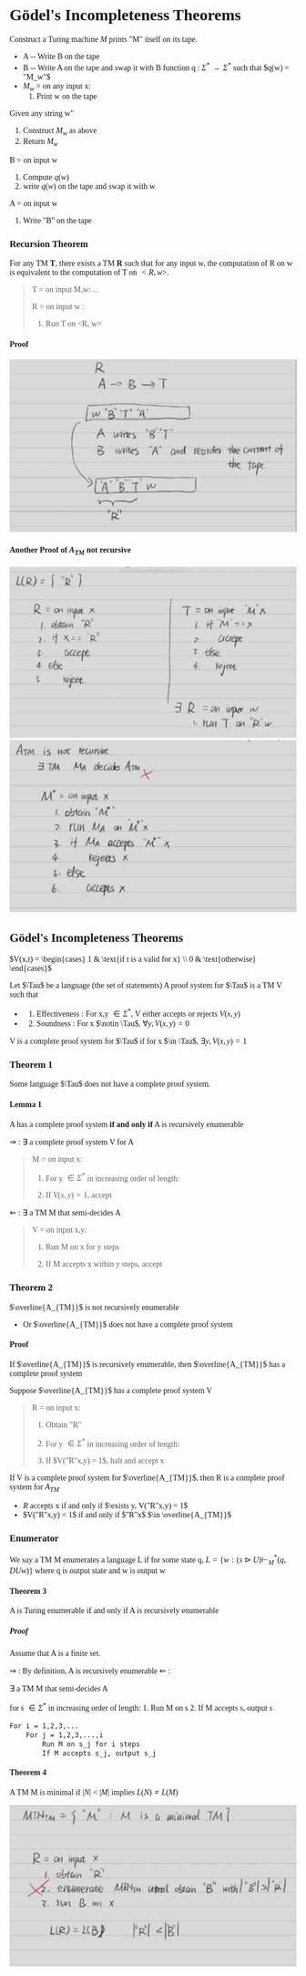 <font face = "Times New Roman">

# Gödel's Incompleteness Theorems

Construct a Turing machine $M$ prints "M" itself on its tape.

* A  -- Write B on the tape
* B  -- Write A on the tape and swap it with B
function q : $\Sigma^* \rightarrow \Sigma^*$ such that $q(w) = "M_w"$ 
* $M_w$ = on any input x:
  1. Print w on the tape

Given any string w"
1. Construct $M_w$ as above
2. Return $M_w$

B = on input w
1. Compute $q(w)$
2. write $q(w)$ on the tape and swap it with w

A = on input w
1. Write "B" on the tape

### Recursion Theorem

For any TM **T**, there exists a TM **R** such that for any input w, the computation of R on w is equivalent to the computation of T on $<R, w>$.

> T = on input M,w: ...
> 
> R = on input w : 
> 
>   1. Run T on <R, w>

#### Proof

![1](1.png)

#### Another Proof of $A_{TM}$ not recursive
![2](2.png)
![3](3.png)

## Gödel's Incompleteness Theorems

$V(x,t) = \begin{cases} 1 & \text{if t is a valid for x} \\ 0 & \text{otherwise} \end{cases}$

Let $\Tau$ be a language (the set of statements) A proof system for $\Tau$ is a TM V such that

* 1. Effectiveness : For x,y $\in \Sigma^*$, V either accepts or rejects $V(x,y)$
* 2. Soundness : For x $\notin \Tau$, $\forall y, V(x,y) = 0$

V is a complete proof system for $\Tau$ if for x $\in \Tau$, $\exists y, V(x,y) = 1$
### Theorem 1

Some language $\Tau$ does not have a complete proof system.

#### Lemma 1

A has a complete proof system **if and only if** A is recursively enumerable

$\Rightarrow$ : $\exists$ a complete proof system V for A

> M = on input x:
> 
> 1. For y $\in \Sigma^*$ in increasing order of length:
> 
> 2. If $V(x,y) = 1$, accept

$\Leftarrow$ : $\exists$ a TM M that semi-decides A

> V = on input x,y:
> 
> 1. Run M on x for y steps
> 
> 2. If M accepts x within y steps, accept

### Theorem 2

$\overline{A_{TM}}$ is not recursively enumerable

* Or $\overline{A_{TM}}$ does not have a complete proof system

#### Proof

If $\overline{A_{TM}}$ is recursively enumerable, then $\overline{A_{TM}}$ has a complete proof system

Suppose $\overline{A_{TM}}$ has a complete proof system V

> R = on input x:
> 
> 1. Obtain "R"
> 
> 2. For y $\in \Sigma^*$ in increasing order of length:
> 
> 3. If $V("R"x,y) = 1$, halt and accept x

If V is a complete proof system for $\overline{A_{TM}}$, then R is a complete proof system for $A_{TM}$

* $R$ accepts x if and only if $\exists y, V("R"x,y) = 1$
* $V("R"x,y) = 1$ if and only if $"R"x$ $\in \overline{A_{TM}}$


### Enumerator

We say a TM M enumerates a language L if for some state q, $L = \{w: (s\triangleright U) \vdash^*_M (q,DUw)\}$
where q is output state and w is output w 

#### Theorem 3

A is Turing enumerable if and only if A is recursively enumerable

##### Proof

Assume that A is a finite set.

$\Rightarrow$ : 
By definition, A is recursively enumerable
$\Leftarrow$ :

$\exists$ a TM M that semi-decides A

for s $\in \Sigma^*$ in increasing order of length:
    1. Run M on s
    2. If M accepts s, output s

```
For i = 1,2,3,...
    For j = 1,2,3,...,i
        Run M on s_j for i steps
        If M accepts s_j, output s_j
```
    
#### Theorem 4

A TM M is minimal if $|N|$ < $|M|$ implies $L(N) \neq L(M)$

![4](4.png)

</font>